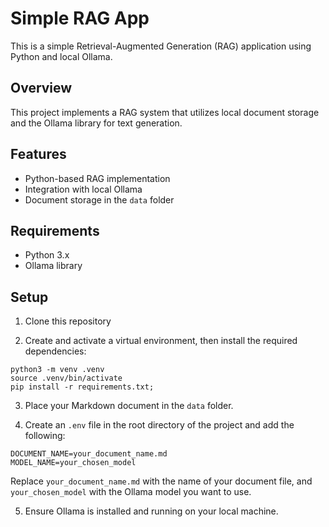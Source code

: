 # Simple RAG App

This is a simple Retrieval-Augmented Generation (RAG) application using Python and local Ollama.

## Overview

This project implements a RAG system that utilizes local document storage and the Ollama library for text generation.

## Features

- Python-based RAG implementation
- Integration with local Ollama
- Document storage in the `data` folder

## Requirements

- Python 3.x
- Ollama library

## Setup

1. Clone this repository

2. Create and activate a virtual environment, then install the required dependencies:

```
python3 -m venv .venv
source .venv/bin/activate
pip install -r requirements.txt;
```

3. Place your Markdown document in the `data` folder.

4. Create an `.env` file in the root directory of the project and add the following:

```
DOCUMENT_NAME=your_document_name.md
MODEL_NAME=your_chosen_model
```
Replace `your_document_name.md` with the name of your document file, and `your_chosen_model` with the Ollama model you want to use.

5. Ensure Ollama is installed and running on your local machine.





